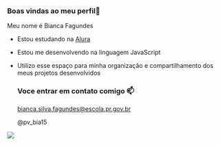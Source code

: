 ### Boas vindas ao meu perfil💙

Meu nome é Bianca Fagundes 

- Estou estudando na [Alura](https://www.alura.com.br)
- Estou me desenvolvendo na linguagem JavaScript
- Utilizo esse espaço para minha organizaçâo e compartilhamento dos meus projetos desenvolvidos

  ### Voce entrar em contato comigo 📫

  bianca.silva.fagundes@escola.pr.gov.br

  @pv_bia15

![](https://media.tenor.com/5Xdf60Rv1a4AAAAM/milk-mocha.gif)
  
